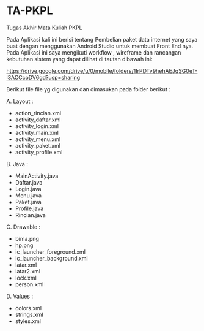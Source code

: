 # TA-PKPL
Tugas Akhir Mata Kuliah PKPL

Pada Aplikasi kali ini berisi tentang Pembelian paket data internet yang saya buat dengan menggunakan Android Studio untuk membuat Front End nya.
Pada Aplikasi ini saya mengikuti workflow , wireframe dan rancangan kebutuhan sistem yang dapat dilihat di tautan dibawah ini: 

https://drive.google.com/drive/u/0/mobile/folders/1IrPDTv9hehAEJqSG0eT-l3ACCcoDV6gd?usp=sharing

Berikut file file yg digunakan dan dimasukan pada folder berikut :

A. Layout :
- action_rincian.xml
- activity_daftar.xml
- activity_login.xml
- activity_main.xml
- activity_menu.xml   
- activity_paket.xml
- activity_profile.xml

B. Java :
- MainActivity.java
- Daftar.java
- Login.java
- Menu.java
- Paket.java
- Profile.java
- Rincian.java

C. Drawable :
- bima.png
- hp.png
- ic_launcher_foreground.xml
- ic_launcher_background.xml
- latar.xml
- latar2.xml
- lock.xml
- person.xml

D. Values :
- colors.xml
- strings.xml
- styles.xml
